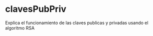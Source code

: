 # clavesPubPriv
Explica el funcionamiento de las claves publicas y privadas usando el algoritmo RSA
